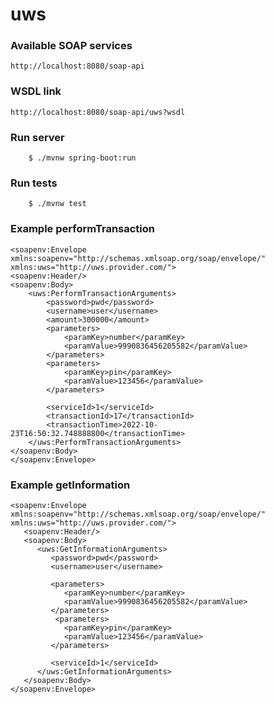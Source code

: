 # uws

### Available SOAP services
`
    http://localhost:8080/soap-api
`

### WSDL link
`
    http://localhost:8080/soap-api/uws?wsdl
`

### Run server
```#!bash
    $ ./mvnw spring-boot:run
```

### Run tests
```#!bash
    $ ./mvnw test
```

### Example performTransaction

    <soapenv:Envelope xmlns:soapenv="http://schemas.xmlsoap.org/soap/envelope/" xmlns:uws="http://uws.provider.com/">
    <soapenv:Header/>
    <soapenv:Body>
        <uws:PerformTransactionArguments>
            <password>pwd</password>
            <username>user</username>
            <amount>300000</amount>
            <parameters>
                <paramKey>number</paramKey>
                <paramValue>9990836456205582</paramValue>
            </parameters>
            <parameters>
                <paramKey>pin</paramKey>
                <paramValue>123456</paramValue>
            </parameters>
                         
            <serviceId>1</serviceId>
            <transactionId>17</transactionId>
            <transactionTime>2022-10-23T16:50:32.748888800</transactionTime>
        </uws:PerformTransactionArguments>
    </soapenv:Body>
    </soapenv:Envelope>


### Example getInformation

    <soapenv:Envelope xmlns:soapenv="http://schemas.xmlsoap.org/soap/envelope/" xmlns:uws="http://uws.provider.com/">
       <soapenv:Header/>
       <soapenv:Body>
          <uws:GetInformationArguments>
             <password>pwd</password>
             <username>user</username>
             
             <parameters>
                <paramKey>number</paramKey>
                <paramValue>9990836456205582</paramValue>
             </parameters>
              <parameters>
                <paramKey>pin</paramKey>
                <paramValue>123456</paramValue>
             </parameters>
                    
             <serviceId>1</serviceId>
          </uws:GetInformationArguments>
       </soapenv:Body>
    </soapenv:Envelope>
